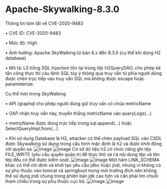 # Apache-Skywalking-8.3.0
Thông tin tóm tắt về CVE-2020-9483

•    CVE ID: CVE-2020-9483

•    Mức độ: High

•    Ảnh hưởng: Apache SkyWalking từ bản 6.x đến 8.3.0 (cụ thể khi dùng H2 database)

•    Mô tả: Lỗ hổng SQL Injection tồn tại trong lớp H2QueryDAO, cho phép kẻ tấn công thực thi câu lệnh SQL tùy ý thông qua truy vấn từ phía người dùng được chèn trực tiếp vào truy vấn SQL mà không được escape hoặc parameterize.

Cụ thể hơn trong SkyWalking

•    API /graphql cho phép người dùng gửi truy vấn có chứa metricName

•    OAP nhận truy vấn này, truyền thẳng metricName vào queryLogs(...)

•    metricName được dùng trực tiếp trong sql.append(...) hoặc SelectQueryImpl.from(...)

•    Khi sử dụng Database là H2, attacker có thể chèn payload SQL vào CSDL được Skywalking sử dụng trong cấu hình mặc định là h2 và được khởi động với quyền sa.
![image](https://github.com/user-attachments/assets/2f091608-c5ab-480f-8b6e-77e019d6ff93)
![image](https://github.com/user-attachments/assets/3490aff6-bb36-49b3-86e1-1703cd36998f)
Cơ sở dữ liệu h2 có chức năng ghi tệp FILE_WRITE (yêu cầu quyền quản trị để thực thi) và cả nội dung tệp và tên tệp đều có thể được kiểm soát.
![image](https://github.com/user-attachments/assets/ca477221-9f30-409a-a057-3d860106d5a3)
![image](https://github.com/user-attachments/assets/344c31ed-9d6b-426c-9d95-da5fad5a10ce)
Một hàm LINK_SCHEMA khác có thể chỉ định và khởi tạo yêu cầu jdbc hoặc jndi, nhưng vì không có sự phụ thuộc vào tomcat và springboot trong môi trường đích nên không thể sử dụng jndi chung trong phiên bản jdk cao hơn và cần phải tìm chuỗi tham chiếu trong sự phụ thuộc cục bộ.
![image](https://github.com/user-attachments/assets/1bdb9db1-2d5e-48d7-b744-a7796f096ffe)
![image](https://github.com/user-attachments/assets/8a4785d2-7f78-4194-aaa7-2f8a94eae342)
